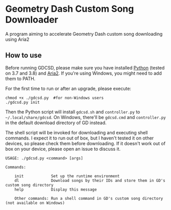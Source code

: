 # Geometry Dash Custom Song Downloader
A program aiming to accelerate Geometry Dash custom song downloading using Aria2

## How to use
Before running GDCSD, please make sure you have installed [Python](https://python.org) (tested on 3.7 and 3.8) and [Aria2](https://aria2.github.io). If you're using Windows, you might need to add them to PATH.

For the first time to run or after an upgrade, please execute:

    chmod +x ./gdcsd.py  #for non-Windows users
    ./gdcsd.py init

Then the Python script will install `gdcsd.sh` and `controller.py` to `~/.local/share/gdcsd`. On Windows, there'll be `gdcsd.cmd` and `controller.py` in the default download directory of GD instead.

The shell script will be invoked for downloading and executing shell commands. I expect it to run out of box, but I haven't tested it on other devices, so please check them before downloading. If it doesn't work out of box on your device, please open an issue to discuss it.

    USAGE: ./gdcsd.py <command> [args]
    
    Commands:

        init            Set up the runtime environment
        dl              Download songs by their IDs and store them in GD's custom song directory
        help            Display this message
        
        Other commands: Run a shell command in GD's custom song directory (not available on Windows)
